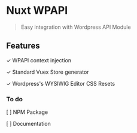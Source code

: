 # Nuxt WPAPI
> Easy integration with Wordpress API Module

## Features
✓ WPAPI context injection

✓ Standard Vuex Store generator

✓ Wordpress's WYSIWIG Editor CSS Resets

### To do
[ ] NPM Package

[ ] Documentation
